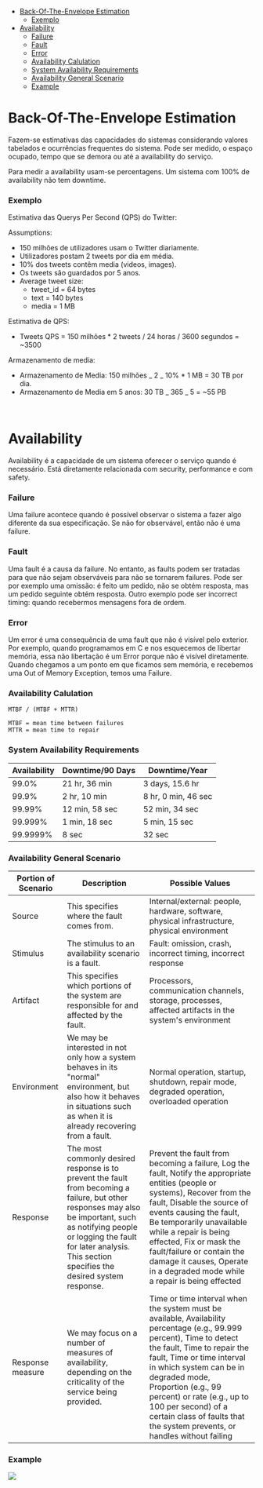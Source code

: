 

<!-- toc -->

- [Back-Of-The-Envelope Estimation](#back-of-the-envelope-estimation)
    + [Exemplo](#exemplo)
- [Availability](#availability)
    + [Failure](#failure)
    + [Fault](#fault)
    + [Error](#error)
    + [Availability Calulation](#availability-calulation)
    + [System Availability Requirements](#system-availability-requirements)
    + [Availability General Scenario](#availability-general-scenario)
    + [Example](#example)

<!-- tocstop -->

# Back-Of-The-Envelope Estimation

Fazem-se estimativas das capacidades do sistemas considerando valores tabelados e ocurrências frequentes do sistema. Pode ser medido, o espaço ocupado, tempo que se demora ou até a availability do serviço.

Para medir a availability usam-se percentagens. Um sistema com 100% de availability não tem downtime.

### Exemplo

Estimativa das Querys Per Second (QPS) do Twitter:

Assumptions:

- 150 milhões de utilizadores usam o Twitter diariamente.
- Utilizadores postam 2 tweets por dia em média.
- 10% dos tweets contêm media (videos, images).
- Os tweets são guardados por 5 anos.
- Average tweet size:
  - tweet_id = 64 bytes
  - text = 140 bytes
  - media = 1 MB

Estimativa de QPS:

- Tweets QPS = 150 milhões \* 2 tweets / 24 horas / 3600 segundos = ~3500

Armazenamento de media:

- Armazenamento de Media: 150 milhões _ 2 _ 10% \* 1 MB = 30 TB por dia.
- Armazenamento de Media em 5 anos: 30 TB _ 365 _ 5 = ~55 PB

<br>

# Availability

Availability é a capacidade de um sistema oferecer o serviço quando é necessário. Está diretamente relacionada com security, performance e com safety.

### Failure

Uma failure acontece quando é possível observar o sistema a fazer algo diferente da sua especificação. Se não for observável, então não é uma failure.

### Fault

Uma fault é a causa da failure. No entanto, as faults podem ser tratadas para que não sejam observáveis para não se tornarem failures. Pode ser por exemplo uma omissão: é feito um pedido, não se obtém resposta, mas um pedido seguinte obtém resposta. Outro exemplo pode ser incorrect timing: quando recebermos mensagens fora de ordem.

### Error

Um error é uma consequência de uma fault que não é visível pelo exterior. Por exemplo, quando programamos em C e nos esquecemos de libertar memória, essa não libertação é um Error porque não é visível diretamente. Quando chegamos a um ponto em que ficamos sem memória, e recebemos uma Out of Memory Exception, temos uma Failure.

### Availability Calulation

```
MTBF / (MTBF + MTTR)

MTBF = mean time between failures
MTTR = mean time to repair
```

### System Availability Requirements

| Availability | Downtime/90 Days | Downtime/Year       |
| ------------ | ---------------- | ------------------- |
| 99.0%        | 21 hr, 36 min    | 3 days, 15.6 hr     |
| 99.9%        | 2 hr, 10 min     | 8 hr, 0 min, 46 sec |
| 99.99%       | 12 min, 58 sec   | 52 min, 34 sec      |
| 99.999%      | 1 min, 18 sec    | 5 min, 15 sec       |
| 99.9999%     | 8 sec            | 32 sec              |

### Availability General Scenario

| Portion of Scenario | Description                                                                                                                                                                                                                                          | Possible Values                                                                                                                                                                                                                                                                                                                                                                  |
| ------------------- | ---------------------------------------------------------------------------------------------------------------------------------------------------------------------------------------------------------------------------------------------------- | -------------------------------------------------------------------------------------------------------------------------------------------------------------------------------------------------------------------------------------------------------------------------------------------------------------------------------------------------------------------------------- |
| Source              | This specifies where the fault comes from.                                                                                                                                                                                                           | Internal/external: people, hardware, software, physical infrastructure, physical environment                                                                                                                                                                                                                                                                                     |
| Stimulus            | The stimulus to an availability scenario is a fault.                                                                                                                                                                                                 | Fault: omission, crash, incorrect timing, incorrect response                                                                                                                                                                                                                                                                                                                     |
| Artifact            | This specifies which portions of the system are responsible for and affected by the fault.                                                                                                                                                           | Processors, communication channels, storage, processes, affected artifacts in the system's environment                                                                                                                                                                                                                                                                           |
| Environment         | We may be interested in not only how a system behaves in its "normal" environment, but also how it behaves in situations such as when it is already recovering from a fault.                                                                         | Normal operation, startup, shutdown, repair mode, degraded operation, overloaded operation                                                                                                                                                                                                                                                                                       |
| Response            | The most commonly desired response is to prevent the fault from becoming a failure, but other responses may also be important, such as notifying people or logging the fault for later analysis. This section specifies the desired system response. | Prevent the fault from becoming a failure, Log the fault, Notify the appropriate entities (people or systems), Recover from the fault, Disable the source of events causing the fault, Be temporarily unavailable while a repair is being effected, Fix or mask the fault/failure or contain the damage it causes, Operate in a degraded mode while a repair is being effected   |
| Response measure    | We may focus on a number of measures of availability, depending on the criticality of the service being provided.                                                                                                                                    | Time or time interval when the system must be available, Availability percentage (e.g., 99.999 percent), Time to detect the fault, Time to repair the fault, Time or time interval in which system can be in degraded mode, Proportion (e.g., 99 percent) or rate (e.g., up to 100 per second) of a certain class of faults that the system prevents, or handles without failing |

### Example

<img src="Imagens/T4 Availability Scenario Example.png">
